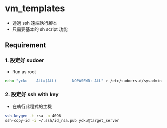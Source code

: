 # vm_templates
- 透過 ssh 遠端執行腳本
- 只需要基本的 sh script 功能 

## Requirement
### 1. 設定好 sudoer
- Run as root
```bash
echo "ycku    ALL=(ALL)       NOPASSWD: ALL" > /etc/sudoers.d/sysadmin
```
### 2. 設定好 ssh with key
- 在執行此程式的主機
```bash
ssh-keygen -t rsa -b 4096
ssh-copy-id -i ~/.ssh/id_rsa.pub ycku@target_server
```
